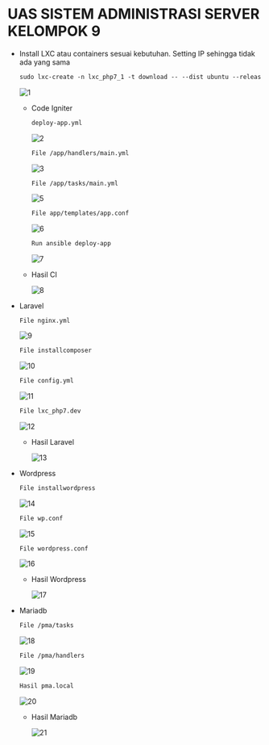 # **UAS SISTEM ADMINISTRASI SERVER KELOMPOK 9**

* Install LXC atau containers sesuai kebutuhan. Setting IP sehingga tidak ada yang sama

  ```markdown
  sudo lxc-create -n lxc_php7_1 -t download -- --dist ubuntu --release focal --arch amd64 --force-cache --no-validate --server images.linuxcontainers.org
  ```

  ![1](https://user-images.githubusercontent.com/92940432/151702439-986f37bf-1d50-440d-b62e-7b6ae0ba514a.png)

  

  * Code Igniter

    ```markdown
    deploy-app.yml
    ```

    

    ![2](https://user-images.githubusercontent.com/92940432/151702442-acdca06d-5016-4a82-b56a-aae49cf2280c.png)

    

    ```markdown
    File /app/handlers/main.yml
    ```

    

    ![3](https://user-images.githubusercontent.com/92940432/151702443-f89cbedf-34ec-4c17-8091-9621ceca8af9.png)

    

    ```markdown
    File /app/tasks/main.yml
    ```

    

    ![5](https://user-images.githubusercontent.com/92940432/151702445-390ba0dc-9ff3-44f6-b918-405aa24508e2.png)

    

    ```markdown
    File app/templates/app.conf
    ```

    

    ![6](https://user-images.githubusercontent.com/92940432/151702449-c515b4c5-db1b-46ce-96ac-3e4aec1e676f.png)

    

    ```markdown
    Run ansible deploy-app
    ```

    

    ![7](https://user-images.githubusercontent.com/92940432/151702452-b33f2873-1bc8-4a28-87f3-f3e91b8010fd.png)

    

  * Hasil CI

    ![8](https://user-images.githubusercontent.com/92940432/151702455-d0ecd8ea-f5a5-4a8c-8f0a-7bd3b602662d.png)

    

* Laravel 

  ```
  File nginx.yml
  ```

  

  ![9](https://user-images.githubusercontent.com/92940432/151702457-fd4465c5-416a-4312-9b02-2353068fe718.png)

  

  ```markdown
  File installcomposer
  ```

  

  ![10](https://user-images.githubusercontent.com/92940432/151702458-a72fee23-4742-46f1-8de4-224905aca135.png)

  

  ```markdown
  File config.yml
  ```

  

  ![11](https://user-images.githubusercontent.com/92940432/151702459-d8a321a8-98fd-49b9-aeae-9c85a663b4a3.png)

  

  ```markdown
  File lxc_php7.dev
  ```

  

  ![12](https://user-images.githubusercontent.com/92940432/151702461-d3a31ab2-c3c3-45a9-ab9b-21b0e27f7936.png)

  

  * Hasil Laravel 

    ![13](https://user-images.githubusercontent.com/92940432/151702463-8755099a-7f3e-493a-b382-f44ac0da8ad4.png)

  

* Wordpress

  ```markdown
  File installwordpress
  ```

  

  ![14](https://user-images.githubusercontent.com/92940432/151702464-9c20ad78-8618-4610-b06f-ab07ee0817c4.png)

  

  ```markdown
  File wp.conf
  ```

  

  ![15](https://user-images.githubusercontent.com/92940432/151702465-df6687db-cba8-4da0-8d51-64db448efc94.png)

  

  ```markdown
  File wordpress.conf
  ```

  

  ![16](https://user-images.githubusercontent.com/92940432/151702466-ab78ebc5-8b1a-4d32-8cad-956de485060b.png)

  

  * Hasil Wordpress

    ![17](https://user-images.githubusercontent.com/92940432/151702467-15818414-844a-4806-bc59-45d8227bddaa.png)

    

* Mariadb

  ```markdown
  File /pma/tasks
  ```

  

  ![18](https://user-images.githubusercontent.com/92940432/151702469-19c9ea5d-c986-4cb0-8d14-e2c17bb4dcb6.png)

  

  ```markdown
  File /pma/handlers
  ```

  

  ![19](https://user-images.githubusercontent.com/92940432/151702473-d3203b97-9a7f-492b-9dd0-99c5c6b172a9.png)

  

  ```markdown
  Hasil pma.local
  ```

  

  ![20](https://user-images.githubusercontent.com/92940432/151702474-241c2bc0-3415-4927-9c91-c134121483f1.png)

  

  * Hasil Mariadb

    ![21](https://user-images.githubusercontent.com/92940432/151702476-36096af6-9197-4d1c-a82d-3099d8a58f96.png)

    

  

